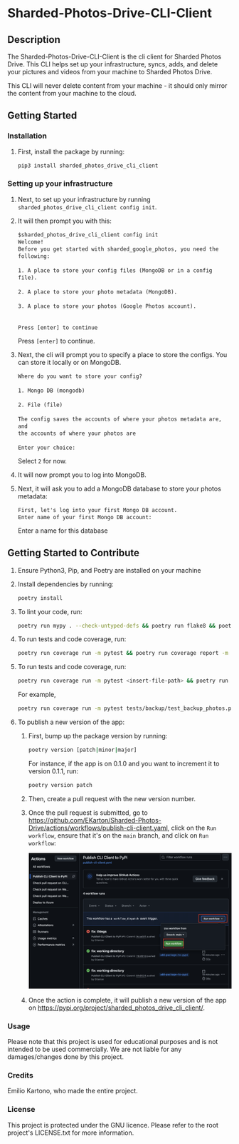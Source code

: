 # Sharded-Photos-Drive-CLI-Client

## Description

The Sharded-Photos-Drive-CLI-Client is the cli client for Sharded Photos Drive. This CLI helps set up your infrastructure, syncs, adds, and delete your pictures and videos from your machine to Sharded Photos Drive.

This CLI will never delete content from your machine - it should only mirror the content from your machine to the cloud.

## Getting Started

### Installation

1. First, install the package by running:

   ```bash
   pip3 install sharded_photos_drive_cli_client
   ```

### Setting up your infrastructure

1. Next, to set up your infrastructure by running `sharded_photos_drive_cli_client config init`.

2. It will then prompt you with this:

   ```terminal
   $sharded_photos_drive_cli_client config init
   Welcome!
   Before you get started with sharded_google_photos, you need the following:

   1. A place to store your config files (MongoDB or in a config file).

   2. A place to store your photo metadata (MongoDB).

   3. A place to store your photos (Google Photos account).


   Press [enter] to continue
   ```

   Press `[enter]` to continue.

3. Next, the cli will prompt you to specify a place to store the configs. You can store it locally or on MongoDB.

   ```terminal
   Where do you want to store your config?

   1. Mongo DB (mongodb)

   2. File (file)

   The config saves the accounts of where your photos metadata are, and
   the accounts of where your photos are

   Enter your choice: 
   ```

   Select `2` for now.

4. It will now prompt you to log into MongoDB.

5. Next, it will ask you to add a MongoDB database to store your photos metadata:

   ```terminal
   First, let's log into your first Mongo DB account.
   Enter name of your first Mongo DB account: 
   ```


   Enter a name for this database

## Getting Started to Contribute

1. Ensure Python3, Pip, and Poetry are installed on your machine

2. Install dependencies by running:

   ```bash
   poetry install
   ```

3. To lint your code, run:

   ```bash
   poetry run mypy . --check-untyped-defs && poetry run flake8 && poetry run black .
   ```

4. To run tests and code coverage, run:

   ```bash
   poetry run coverage run -m pytest && poetry run coverage report -m
   ```

5. To run tests and code coverage, run:

   ```bash
   poetry run coverage run -m pytest <insert-file-path> && poetry run coverage report -m
   ```

   For example,

   ```bash
   poetry run coverage run -m pytest tests/backup/test_backup_photos.py && poetry run coverage report -m
   ```

6. To publish a new version of the app:

   1. First, bump up the package version by running:

      ```bash
      poetry version [patch|minor|major]
      ```

      For instance, if the app is on 0.1.0 and you want to increment it to version 0.1.1, run:

      ```bash
      poetry version patch
      ```

   2. Then, create a pull request with the new version number.

   3. Once the pull request is submitted, go to <https://github.com/EKarton/Sharded-Photos-Drive/actions/workflows/publish-cli-client.yaml>, click on the `Run workflow`, ensure that it's on the `main` branch, and click on `Run workflow`:

      ![Screenshot of publish workflow](docs/images/publish-cli-client-screenshot.png)

   4. Once the action is complete, it will publish a new version of the app on <https://pypi.org/project/sharded_photos_drive_cli_client/>.

### Usage

Please note that this project is used for educational purposes and is not intended to be used commercially. We are not liable for any damages/changes done by this project.

### Credits

Emilio Kartono, who made the entire project.

### License

This project is protected under the GNU licence. Please refer to the root project's LICENSE.txt for more information.
